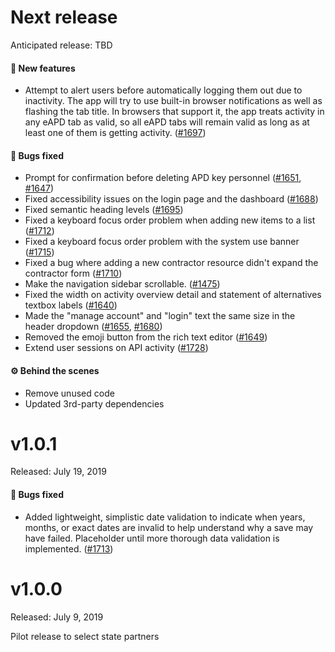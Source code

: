 # Next release

Anticipated release: TBD

#### 🚀 New features

- Attempt to alert users before automatically logging them out due to inactivity. The app will try to use built-in browser notifications as well as flashing the tab title. In browsers that support it, the app treats activity in any eAPD tab as valid, so all eAPD tabs will remain valid as long as at least one of them is getting activity. ([#1697])

#### 🐛 Bugs fixed

- Prompt for confirmation before deleting APD key personnel ([#1651], [#1647])
- Fixed accessibility issues on the login page and the dashboard ([#1688])
- Fixed semantic heading levels ([#1695])
- Fixed a keyboard focus order problem when adding new items to a list ([#1712])
- Fixed a keyboard focus order problem with the system use banner ([#1715])
- Fixed a bug where adding a new contractor resource didn't expand the contractor form ([#1710])
- Make the navigation sidebar scrollable. ([#1475])
- Fixed the width on activity overview detail and statement of alternatives textbox labels ([#1640])
- Made the "manage account" and "login" text the same size in the header dropdown ([#1655], [#1680])
- Removed the emoji button from the rich text editor ([#1649])
- Extend user sessions on API activity ([#1728])

#### ⚙️ Behind the scenes

- Remove unused code
- Updated 3rd-party dependencies

# v1.0.1

Released: July 19, 2019

#### 🐛 Bugs fixed

- Added lightweight, simplistic date validation to indicate when years, months, or exact dates are invalid to help understand why a save may have failed. Placeholder until more thorough data validation is implemented. ([#1713])

# v1.0.0

Released: July 9, 2019

Pilot release to select state partners

[#1475]: https://github.com/18F/cms-hitech-apd/issues/1475
[#1640]: https://github.com/18F/cms-hitech-apd/issues/1640
[#1647]: https://github.com/18F/cms-hitech-apd/pull/1647
[#1649]: https://github.com/18F/cms-hitech-apd/issues/1649
[#1651]: https://github.com/18F/cms-hitech-apd/pull/1651
[#1655]: https://github.com/18F/cms-hitech-apd/issues/1655
[#1680]: https://github.com/18F/cms-hitech-apd/issues/1680
[#1688]: https://github.com/18F/cms-hitech-apd/pull/1688
[#1695]: https://github.com/18F/cms-hitech-apd/pull/1695
[#1697]: https://github.com/18F/cms-hitech-apd/pull/1697
[#1710]: https://github.com/18F/cms-hitech-apd/pull/1710
[#1712]: https://github.com/18F/cms-hitech-apd/pull/1712
[#1713]: https://github.com/18F/cms-hitech-apd/pull/1713
[#1715]: https://github.com/18F/cms-hitech-apd/pull/1715
[#1728]: https://github.com/18F/cms-hitech-apd/issues/1728
